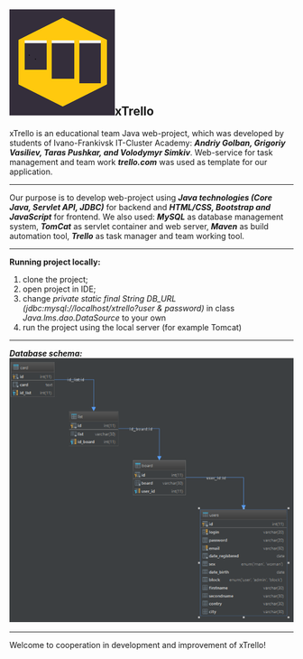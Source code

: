![alt text](https://github.com/Strixik/xtrellowebproject/blob/vova_logger/src/main/webapp/WEB-INF/img/xLogo.png)**xTrello**
---

xTrello is an educational team Java web-project, which was developed by students of Ivano-Frankivsk IT-Cluster Academy:
**_Andriy Golban, Grigoriy Vasiliev, Taras Pushkar, and Volodymyr Simkiv_**. Web-service for task management and team work **_trello.com_** was used as template for our application.
***

Our purpose is to develop web-project using **_Java technologies (Core Java, Servlet API, JDBC)_** for backend and **_HTML/CSS, Bootstrap and JavaScript_** for frontend.
We also used: 
**_MySQL_** as database management system,
**_TomCat_** as servlet container and web server,
**_Maven_** as build automation tool,
**_Trello_** as task manager and team working tool.
***
**Running project locally:**
1) clone the project;
2) open project in IDE;
3) change _private static final String DB_URL (jdbc:mysql://localhost/xtrello?user & password)_ in class _Java.lms.dao.DataSource_ to your own
4) run the project using the local server (for example Tomcat)
***
**_Database schema:_**
![alt text](https://github.com/Strixik/xtrellowebproject/blob/vova_logger/src/main/webapp/WEB-INF/img/db_schema.png)
***
Welcome to cooperation in development and improvement of xTrello!
